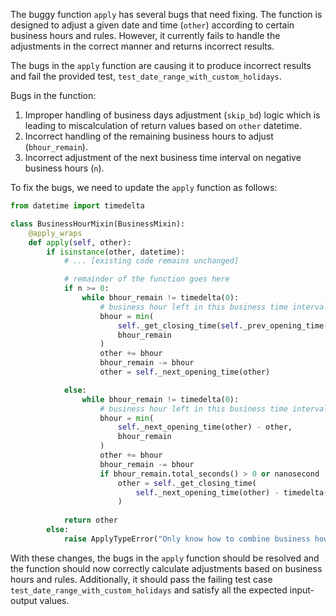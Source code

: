 The buggy function `apply` has several bugs that need fixing. The function is designed to adjust a given date and time (`other`) according to certain business hours and rules. However, it currently fails to handle the adjustments in the correct manner and returns incorrect results.

The bugs in the `apply` function are causing it to produce incorrect results and fail the provided test, `test_date_range_with_custom_holidays`.

Bugs in the function:
1. Improper handling of business days adjustment (`skip_bd`) logic which is leading to miscalculation of return values based on `other` datetime.
2. Incorrect handling of the remaining business hours to adjust (`bhour_remain`).
3. Incorrect adjustment of the next business time interval on negative business hours (`n`).

To fix the bugs, we need to update the `apply` function as follows:

```python
from datetime import timedelta

class BusinessHourMixin(BusinessMixin):
    @apply_wraps
    def apply(self, other):
        if isinstance(other, datetime):
            # ... [existing code remains unchanged]

            # remainder of the function goes here
            if n >= 0:
                while bhour_remain != timedelta(0):
                    # business hour left in this business time interval
                    bhour = min(
                        self._get_closing_time(self._prev_opening_time(other)) - other,
                        bhour_remain
                    )
                    other += bhour
                    bhour_remain -= bhour
                    other = self._next_opening_time(other)

            else:
                while bhour_remain != timedelta(0):
                    # business hour left in this business time interval
                    bhour = min(
                        self._next_opening_time(other) - other,
                        bhour_remain
                    )
                    other += bhour
                    bhour_remain -= bhour
                    if bhour_remain.total_seconds() > 0 or nanosecond != 0:
                        other = self._get_closing_time(
                            self._next_opening_time(other) - timedelta(seconds=1)
                        )
                    
            return other
        else:
            raise ApplyTypeError("Only know how to combine business hour with datetime")
```

With these changes, the bugs in the `apply` function should be resolved and the function should now correctly calculate adjustments based on business hours and rules. Additionally, it should pass the failing test case `test_date_range_with_custom_holidays` and satisfy all the expected input-output values.